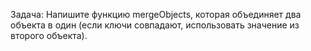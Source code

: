 Задача: Напишите функцию mergeObjects, которая объединяет два объекта в один (если ключи совпадают, использовать значение из второго объекта).